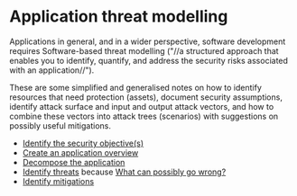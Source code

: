# Application threat modelling

Applications in general, and in a wider perspective, software development requires Software-based threat modelling ("//a structured approach that enables you to identify, quantify, and address the security risks associated with an application//").

These are some simplified and generalised notes on how to identify resources that need protection (assets), document security assumptions, identify attack surface and input and output attack vectors, and how to combine these vectors into attack trees (scenarios) with suggestions on possibly useful mitigations. 

* [Identify the security objective(s)](Identify-security-objective(s).md)
* [Create an application overview](Application-overview.md)
* [Decompose the application](Decompose-application.md)
* [Identify threats](Identify-threats.md) because [What can possibly go wrong?](wrong)
* [Identify mitigations](Identify-mitigations.md)